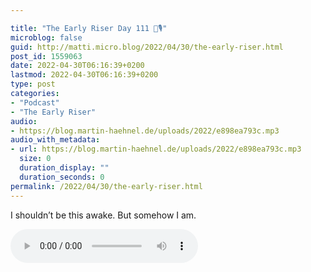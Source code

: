 ```yaml
---

title: "The Early Riser Day 111 🌅🎙"
microblog: false
guid: http://matti.micro.blog/2022/04/30/the-early-riser.html
post_id: 1559063
date: 2022-04-30T06:16:39+0200
lastmod: 2022-04-30T06:16:39+0200
type: post
categories:
- "Podcast"
- "The Early Riser"
audio:
- https://blog.martin-haehnel.de/uploads/2022/e898ea793c.mp3
audio_with_metadata:
- url: https://blog.martin-haehnel.de/uploads/2022/e898ea793c.mp3
  size: 0
  duration_display: ""
  duration_seconds: 0
permalink: /2022/04/30/the-early-riser.html
---
```

I shouldn’t be this awake. But somehow I am.

<audio controls="controls" src="https://blog.martin-haehnel.de/uploads/2022/e898ea793c.mp3" preload="metadata" />
